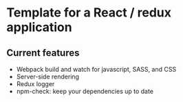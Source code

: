 # Template for a React / redux application
## Current features
- Webpack build and watch for javascript, SASS, and CSS
- Server-side rendering
- Redux logger
- npm-check: keep your dependencies up to date

